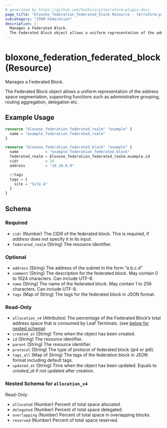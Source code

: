 ```yaml
---
# generated by https://github.com/hashicorp/terraform-plugin-docs
page_title: "bloxone_federation_federated_block Resource - terraform-provider-bloxone"
subcategory: "IPAM Federation"
description: |-
  Manages a Federated Block.
  The Federated Block object allows a uniform representation of the address space segmentation, supporting functions such as administrative grouping, routing aggregation, delegation etc.
---
```


# bloxone_federation_federated_block (Resource)

Manages a Federated Block.

The Federated Block object allows a uniform representation of the address space segmentation, supporting functions such as administrative grouping, routing aggregation, delegation etc.

## Example Usage

```terraform
resource "bloxone_federation_federated_realm" "example" {
  name = "example_federation_federated_realm"
}

resource "bloxone_federation_federated_block" "example" {
  name            = "example_federation_federated_block"
  federated_realm = bloxone_federation_federated_realm.example.id
  cidr            = 24
  address         = "10.10.0.0"

  //tags
  tags = {
    site = "Site A"
  }
}
```

<!-- schema generated by tfplugindocs -->
## Schema

### Required

- `cidr` (Number) The CIDR of the federated block. This is required, if _address_ does not specify it in its input.
- `federated_realm` (String) The resource identifier.

### Optional

- `address` (String) The address of the subnet in the form “a.b.c.d”
- `comment` (String) The description for the federated block. May contain 0 to 1024 characters. Can include UTF-8.
- `name` (String) The name of the federated block. May contain 1 to 256 characters. Can include UTF-8.
- `tags` (Map of String) The tags for the federated block in JSON format.

### Read-Only

- `allocation_v4` (Attributes) The percentage of the Federated Block’s total address space that is consumed by Leaf Terminals. (see [below for nested schema](#nestedatt--allocation_v4))
- `created_at` (String) Time when the object has been created.
- `id` (String) The resource identifier.
- `parent` (String) The resource identifier.
- `protocol` (String) The type of protocol of federated block (_ip4_ or _ip6_).
- `tags_all` (Map of String) The tags of the federation block in JSON format including default tags.
- `updated_at` (String) Time when the object has been updated. Equals to _created_at_ if not updated after creation.

<a id="nestedatt--allocation_v4"></a>
### Nested Schema for `allocation_v4`

Read-Only:

- `allocated` (Number) Percent of total space allocated.
- `delegated` (Number) Percent of total space delegated.
- `overlapping` (Number) Percent of total space in overlapping blocks.
- `reserved` (Number) Percent of total space reserved.
